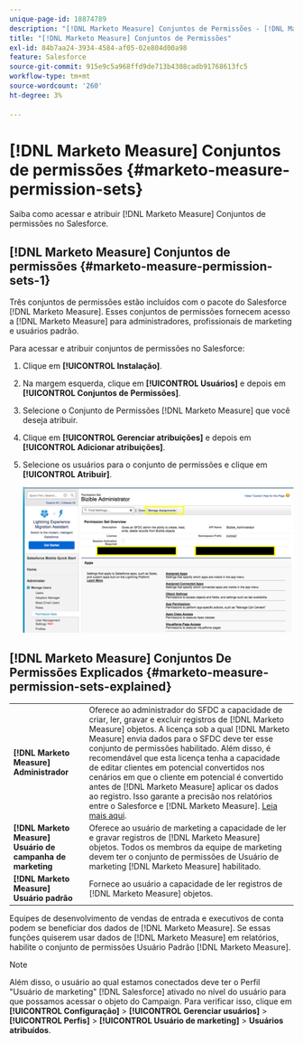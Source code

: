 ```yaml
---
unique-page-id: 18874789
description: "[!DNL Marketo Measure] Conjuntos de Permissões - [!DNL Marketo Measure]"
title: "[!DNL Marketo Measure] Conjuntos de Permissões"
exl-id: 84b7aa24-3934-4584-af05-02e804d00a98
feature: Salesforce
source-git-commit: 915e9c5a968ffd9de713b4308cadb91768613fc5
workflow-type: tm+mt
source-wordcount: '260'
ht-degree: 3%

---
```


# [!DNL Marketo Measure] Conjuntos de permissões {#marketo-measure-permission-sets}

Saiba como acessar e atribuir [!DNL Marketo Measure] Conjuntos de permissões no Salesforce.

## [!DNL Marketo Measure] Conjuntos de permissões {#marketo-measure-permission-sets-1}

Três conjuntos de permissões estão incluídos com o pacote do Salesforce [!DNL Marketo Measure]. Esses conjuntos de permissões fornecem acesso a [!DNL Marketo Measure] para administradores, profissionais de marketing e usuários padrão.

Para acessar e atribuir conjuntos de permissões no Salesforce:

1. Clique em **[!UICONTROL Instalação]**.
1. Na margem esquerda, clique em **[!UICONTROL Usuários]** e depois em **[!UICONTROL Conjuntos de Permissões]**.
1. Selecione o Conjunto de Permissões [!DNL Marketo Measure] que você deseja atribuir.
1. Clique em **[!UICONTROL Gerenciar atribuições]** e depois em **[!UICONTROL Adicionar atribuições]**.
1. Selecione os usuários para o conjunto de permissões e clique em **[!UICONTROL Atribuir]**.

   ![](assets/1-5.png)

## [!DNL Marketo Measure] Conjuntos De Permissões Explicados {#marketo-measure-permission-sets-explained}

<table> 
 <tbody> 
  <tr> 
   <td><span><strong>[!DNL Marketo Measure] Administrador</strong></span></td> 
   <td><span>Oferece ao administrador do SFDC a capacidade de criar, ler, gravar e excluir registros de [!DNL Marketo Measure] objetos. A licença sob a qual [!DNL Marketo Measure] envia dados para o SFDC deve ter esse conjunto de permissões habilitado. Além disso, é recomendável que esta licença tenha a capacidade de editar clientes em potencial convertidos nos cenários em que o cliente em potencial é convertido antes de [!DNL Marketo Measure] aplicar os dados ao registro. Isso garante a precisão nos relatórios entre o Salesforce e [!DNL Marketo Measure]. <a href="https://help.salesforce.com/articleView?id=release-notes.rn_sales_leads_view_converted.htm&amp;type=5&amp;release=206&amp;language=en_us">Leia mais aqui</a>.</span></td> 
  </tr> 
  <tr> 
   <td><span><strong>[!DNL Marketo Measure] Usuário de campanha de marketing</strong></span></td> 
   <td><span>Oferece ao usuário de marketing a capacidade de ler e gravar registros de [!DNL Marketo Measure] objetos. Todos os membros da equipe de marketing devem ter o conjunto de permissões de Usuário de marketing [!DNL Marketo Measure] habilitado. <br></span></td> 
  </tr> 
  <tr> 
   <td><span><strong>[!DNL Marketo Measure] Usuário padrão</strong></span></td> 
   <td><span>Fornece ao usuário a capacidade de ler registros de [!DNL Marketo Measure] objetos.</span></td> 
  </tr> 
 </tbody> 
</table>

Equipes de desenvolvimento de vendas de entrada e executivos de conta podem se beneficiar dos dados de [!DNL Marketo Measure]. Se essas funções quiserem usar dados de [!DNL Marketo Measure] em relatórios, habilite o conjunto de permissões Usuário Padrão [!DNL Marketo Measure].

>[!NOTE]
>
>Além disso, o usuário ao qual estamos conectados deve ter o Perfil &quot;Usuário de marketing&quot; [!DNL Salesforce] ativado no nível do usuário para que possamos acessar o objeto do Campaign. Para verificar isso, clique em **[!UICONTROL Configuração]** > **[!UICONTROL Gerenciar usuários]** > **[!UICONTROL Perfis]** > **[!UICONTROL Usuário de marketing]** > **Usuários atribuídos**.
